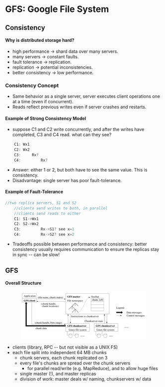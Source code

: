 # GFS: Google File System  

## Consistency  
#### Why is distributed storage hard?  
* high performance -> shard data over many servers.  
* many servers -> constant faults.  
* fault tolerance -> replication.  
* replication -> potential inconsistencies.  
* better consistency -> low performance.  

### Consistency Concept 
* Same behavior as a single server, server executes client operations one at a time (even if concurrent).  
* Reads reflect previous writes even if server crashes and restarts.  

#### Example of Strong Consistency Model  
* suppose C1 and C2 write concurrently, and after the writes have completed, C3 and C4 read. what can they see?  
```go
    C1: Wx1
    C2: Wx2
    C3:     Rx?
    C4:         Rx?
```
* Answer: either 1 or 2, but both have to see the same value. This is consistency.  
* Disadvantage: single server has poor fault-tolerance.  

#### Example of Fault-Tolerance  
```go
//two replica servers, S1 and S2
    //clients send writes to both, in parallel
    //clients send reads to either
    C1: S1->Wx1
    C2: S2->Wx2
    C3:         Rx->S1? see x=1
    C4:         Rx->S2? see x=2
``` 
* Tradeoffs possible between performance and consistency: better consistency usually requires communication to ensure the replicas stay in sync -- can be slow!  

## GFS

#### Overall Structure  

<div align=center>
<img src="./pic/gfs/gfs1.png" width="80%" height="80%"/>  
</div>

* clients (library, RPC -- but not visible as a UNIX FS)  
* each file split into independent 64 MB chunks  
  * chunk servers, each chunk replicated on 3  
  * every file's chunks are spread over the chunk servers  
    * for parallel read/write (e.g. MapReduce), and to allow huge files  
  * single master (!), and master replicas  
  * division of work: master deals w/ naming, chunkservers w/ data  



  

